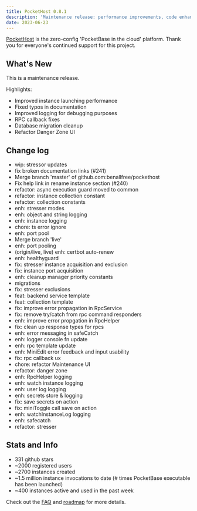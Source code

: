 ```yaml
---
title: PocketHost 0.8.1
description: 'Maintenance release: performance improvements, code enhancements, chores'
date: 2023-06-23
---
```


[PocketHost](https://pockethost.io) is the zero-config 'PocketBase in the cloud' platform. Thank you for everyone's continued support for this project.

## What's New

This is a maintenance release.

Highlights:

- Improved instance launching performance
- Fixed typos in documentation
- Improved logging for debugging purposes
- RPC callback fixes
- Database migration cleanup
- Refactor Danger Zone UI

## Change log

- wip: stressor updates
- fix broken documentation links (#241)
- Merge branch 'master' of github.com:benallfree/pockethost
- Fix help link in rename instance section (#240)
- refactor: async execution guard moved to common
- refactor: instance collection constant
- refactor: collection constants
- enh: stresser modes
- enh: object and string logging
- enh: instance logging
- chore: ts error ignore
- enh: port pool
- Merge branch 'live'
- enh: port pooling
- (origin/live, live) enh: certbot auto-renew
- enh: healthyguard
- fix: stresser instance acquisition and exclusion
- fix: instance port acquisition
- enh: cleanup manager priority constants
- migrations
- fix: stresser exclusions
- feat: backend service template
- feat: collection template
- fix: improve error propagation in RpcService
- fix: remove try/catch from rpc command responders
- enh: improve error propgation in RpcHelper
- fix: clean up response types for rpcs
- enh: error messaging in safeCatch
- enh: logger console fn update
- enh: rpc template update
- enh: MiniEdit error feedback and input usability
- fix: rpc callback ux
- chore: refactor Maintenance UI
- refactor: danger zone
- enh: RpcHelper logging
- enh: watch instance logging
- enh: user log logging
- enh: secrets store & logging
- fix: save secrets on action
- fix: miniToggle call save on action
- enh: watchInstanceLog logging
- enh: safecatch
- refactor: stresser

## Stats and Info

- 331 github stars
- ~2000 registered users
- ~2700 instances created
- ~1.5 million instance invocations to date (# times PocketBase executable has been launched)
- ~400 instances active and used in the past week

Check out the [FAQ](https://pockethost.io/docs/overview/faq) and [roadmap](https://pockethost.io/docs/overview/roadmap) for more details.
